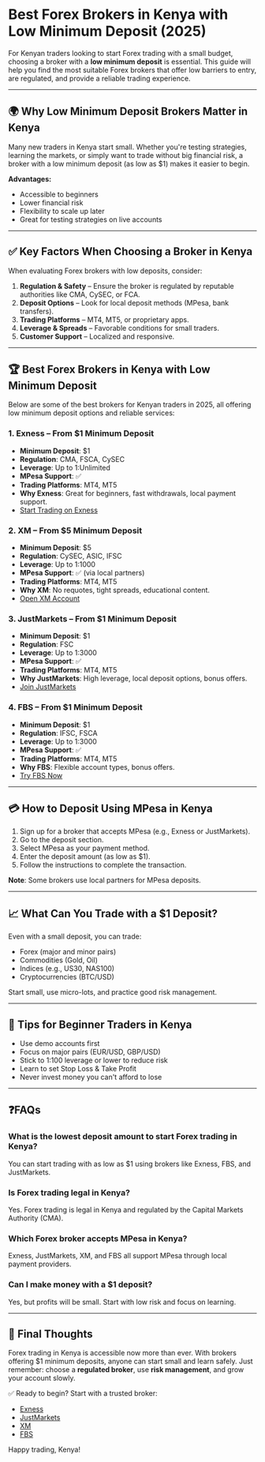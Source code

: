 # Best Forex Brokers in Kenya with Low Minimum Deposit (2025)

For Kenyan traders looking to start Forex trading with a small budget, choosing a broker with a **low minimum deposit** is essential. This guide will help you find the most suitable Forex brokers that offer low barriers to entry, are regulated, and provide a reliable trading experience.

---

## 🌍 Why Low Minimum Deposit Brokers Matter in Kenya

Many new traders in Kenya start small. Whether you're testing strategies, learning the markets, or simply want to trade without big financial risk, a broker with a low minimum deposit (as low as \$1) makes it easier to begin.

**Advantages:**

* Accessible to beginners
* Lower financial risk
* Flexibility to scale up later
* Great for testing strategies on live accounts

---

## ✅ Key Factors When Choosing a Broker in Kenya

When evaluating Forex brokers with low deposits, consider:

1. **Regulation & Safety** – Ensure the broker is regulated by reputable authorities like CMA, CySEC, or FCA.
2. **Deposit Options** – Look for local deposit methods (MPesa, bank transfers).
3. **Trading Platforms** – MT4, MT5, or proprietary apps.
4. **Leverage & Spreads** – Favorable conditions for small traders.
5. **Customer Support** – Localized and responsive.

---

## 🏆 Best Forex Brokers in Kenya with Low Minimum Deposit

Below are some of the best brokers for Kenyan traders in 2025, all offering low minimum deposit options and reliable services:

### 1. **Exness** – From \$1 Minimum Deposit

* **Minimum Deposit**: \$1
* **Regulation**: CMA, FSCA, CySEC
* **Leverage**: Up to 1\:Unlimited
* **MPesa Support**: ✅
* **Trading Platforms**: MT4, MT5
* **Why Exness**: Great for beginners, fast withdrawals, local payment support.
* [Start Trading on Exness](https://one.exnesstrack.org/a/english23)

### 2. **XM** – From \$5 Minimum Deposit

* **Minimum Deposit**: \$5
* **Regulation**: CySEC, ASIC, IFSC
* **Leverage**: Up to 1:1000
* **MPesa Support**: ✅ (via local partners)
* **Trading Platforms**: MT4, MT5
* **Why XM**: No requotes, tight spreads, educational content.
* [Open XM Account](https://clicks.pipaffiliates.com/c?c=589901&l=en&p=0)

### 3. **JustMarkets** – From \$1 Minimum Deposit

* **Minimum Deposit**: \$1
* **Regulation**: FSC
* **Leverage**: Up to 1:3000
* **MPesa Support**: ✅
* **Trading Platforms**: MT4, MT5
* **Why JustMarkets**: High leverage, local deposit options, bonus offers.
* [Join JustMarkets](https://one.justmarkets.link/a/79iqw0j6nj)

### 4. **FBS** – From \$1 Minimum Deposit

* **Minimum Deposit**: \$1
* **Regulation**: IFSC, FSCA
* **Leverage**: Up to 1:3000
* **MPesa Support**: ✅
* **Trading Platforms**: MT4, MT5
* **Why FBS**: Flexible account types, bonus offers.
* [Try FBS Now](https://fbs.partners?ibl=587836&ibp=21398815)

---

## 💳 How to Deposit Using MPesa in Kenya

1. Sign up for a broker that accepts MPesa (e.g., Exness or JustMarkets).
2. Go to the deposit section.
3. Select MPesa as your payment method.
4. Enter the deposit amount (as low as \$1).
5. Follow the instructions to complete the transaction.

**Note**: Some brokers use local partners for MPesa deposits.

---

## 📈 What Can You Trade with a \$1 Deposit?

Even with a small deposit, you can trade:

* Forex (major and minor pairs)
* Commodities (Gold, Oil)
* Indices (e.g., US30, NAS100)
* Cryptocurrencies (BTC/USD)

Start small, use micro-lots, and practice good risk management.

---

## 📌 Tips for Beginner Traders in Kenya

* Use demo accounts first
* Focus on major pairs (EUR/USD, GBP/USD)
* Stick to 1:100 leverage or lower to reduce risk
* Learn to set Stop Loss & Take Profit
* Never invest money you can't afford to lose

---

## ❓FAQs

### What is the lowest deposit amount to start Forex trading in Kenya?

You can start trading with as low as \$1 using brokers like Exness, FBS, and JustMarkets.

### Is Forex trading legal in Kenya?

Yes. Forex trading is legal in Kenya and regulated by the Capital Markets Authority (CMA).

### Which Forex broker accepts MPesa in Kenya?

Exness, JustMarkets, XM, and FBS all support MPesa through local payment providers.

### Can I make money with a \$1 deposit?

Yes, but profits will be small. Start with low risk and focus on learning.

---

## 🧠 Final Thoughts

Forex trading in Kenya is accessible now more than ever. With brokers offering \$1 minimum deposits, anyone can start small and learn safely. Just remember: choose a **regulated broker**, use **risk management**, and grow your account slowly.

✅ Ready to begin? Start with a trusted broker:

* [Exness](https://one.exnesstrack.org/a/english23)
* [JustMarkets](https://one.justmarkets.link/a/79iqw0j6nj)
* [XM](https://clicks.pipaffiliates.com/c?c=589901&l=en&p=0)
* [FBS](https://fbs.partners?ibl=587836&ibp=21398815)

Happy trading, Kenya!
